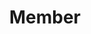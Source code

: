 ---
layout: profiles
permalink: /member/
title: Member
description: Members of the lab 🌱.
nav: true
nav_order: 4

profiles:
  # if you want to include more than one profile, just replicate the following block
  # and create one content file for each profile inside _pages/
  - align: right
    image: wsh.jpeg
    content: about_wsh.md
    image_circular: true # crops the image to make it circular
  - align: left
    image: lixia.jpg
    content: about_lixia.md
    image_circular: true # crops the image to make it circular
  - align: right
    image: zhw.jpg
    content: about_zhw.md
    image_circular: true # crops the image to make it circular
  - align: left
    image: gjy.jpg
    content: about_gjy.md
    image_circular: true # crops the image to make it circular
  - align: right
    image: ckw.jpg
    content: about_ckw.md
    image_circular: true # crops the image to make it circular
  - align: left
    image: hy.jpg
    content: about_hy.md
    image_circular: true # crops the image to make it circular
  - align: right
    image: zwg.jpg
    content: about_zwg.md
    image_circular: true # crops the image to make it circular
  - align: left
    image: tfy-life.jpg
    content: about_tfy.md
    image_circular: true # crops the image to make it circular
---